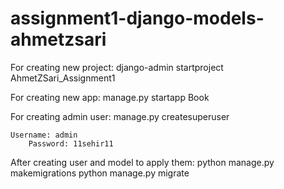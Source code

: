 # assignment1-django-models-ahmetzsari

For creating new project: django-admin startproject AhmetZSari_Assignment1

For creating new app: manage.py startapp Book

For creating admin user: manage.py createsuperuser


    Username: admin
		Password: 11sehir11

After creating user and model to apply them: python manage.py makemigrations python manage.py migrate
